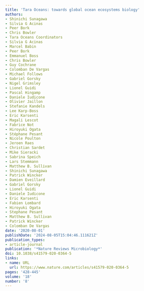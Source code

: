 ```yaml
---
title: 'Tara Oceans: towards global ocean ecosystems biology'
authors:
- Shinichi Sunagawa
- Silvia G Acinas
- Peer Bork
- Chris Bowler
- Tara Oceans Coordinators
- Silvia G Acinas
- Marcel Babin
- Peer Bork
- Emmanuel Boss
- Chris Bowler
- Guy Cochrane
- Colomban De Vargas
- Michael Follows
- Gabriel Gorsky
- Nigel Grimsley
- Lionel Guidi
- Pascal Hingamp
- Daniele Iudicone
- Olivier Jaillon
- Stefanie Kandels
- Lee Karp-Boss
- Eric Karsenti
- Magali Lescot
- Fabrice Not
- Hiroyuki Ogata
- Stéphane Pesant
- Nicole Poulton
- Jeroen Raes
- Christian Sardet
- Mike Sieracki
- Sabrina Speich
- Lars Stemmann
- Matthew B. Sullivan
- Shinichi Sunagawa
- Patrick Wincker
- Damien Eveillard
- Gabriel Gorsky
- Lionel Guidi
- Daniele Iudicone
- Eric Karsenti
- Fabien Lombard
- Hiroyuki Ogata
- Stephane Pesant
- Matthew B. Sullivan
- Patrick Wincker
- Colomban De Vargas
date: '2020-08-01'
publishDate: '2024-08-05T15:04:46.111621Z'
publication_types:
- article-journal
publication: '*Nature Reviews Microbiology*'
doi: 10.1038/s41579-020-0364-5
links:
- name: URL
  url: https://www.nature.com/articles/s41579-020-0364-5
pages: '428-445'
volume: '18'
number: '8'
---
```


